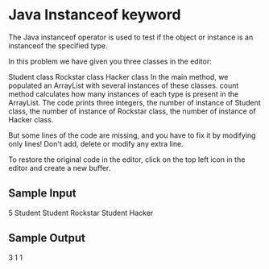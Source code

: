 # Java Instanceof keyword

The Java instanceof operator is used to test if the object or instance is an instanceof the specified type.

In this problem we have given you three classes in the editor:

Student class
Rockstar class
Hacker class
In the main method, we populated an ArrayList with several instances of these classes. count method calculates how many instances of each type is present in the ArrayList. The code prints three integers, the number of instance of Student class, the number of instance of Rockstar class, the number of instance of Hacker class.

But some lines of the code are missing, and you have to fix it by modifying only  lines! Don't add, delete or modify any extra line.

To restore the original code in the editor, click on the top left icon in the editor and create a new buffer.

## Sample Input

5
Student
Student
Rockstar
Student
Hacker

## Sample Output

3 1 1
